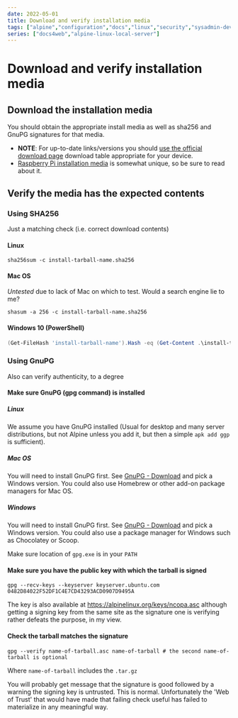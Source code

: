```yaml
---
date: 2022-05-01
title: Download and verify installation media
tags: ["alpine","configuration","docs","linux","security","sysadmin-devops","raspberry-pi","sbc"]
series: ["docs4web","alpine-linux-local-server"]
---
```


# Download and verify installation media

## Download the installation media

You should obtain the appropriate install media as well as sha256 and GnuPG signatures for that media.

* **NOTE**: For up-to-date links/versions you should [use the official download page](https://www.alpinelinux.org/downloads/) download table appropriate for your device.
* [Raspberry Pi installation media](../install-on-raspberry-pi/creating-initial-boot-media/obtain-and-verify-install-tarball.md) is somewhat unique, so be sure to read about it.

## Verify the media has the expected contents

### Using SHA256

Just a matching check (i.e. correct download contents)

#### Linux

```shell
sha256sum -c install-tarball-name.sha256
```

#### Mac OS

_Untested_ due to lack of Mac on which to test. Would a search engine lie to me?

```shell
shasum -a 256 -c install-tarball-name.sha256
```

#### Windows 10 (PowerShell)

```powershell
(Get-FileHash 'install-tarball-name').Hash -eq (Get-Content .\install-tarball-name.sha256)
```

### Using GnuPG

Also can verify authenticity, to a degree

#### Make sure GnuPG (gpg command) is installed

##### Linux

We assume you have GnuPG installed (Usual for desktop and many server distributions, but not Alpine unless you add it, but then a simple `apk add ggp` is sufficient).

##### Mac OS

You will need to install GnuPG first. See [GnuPG - Download](https://www.gnupg.org/download/) and pick a Windows version. You could also use Homebrew or other add-on package managers for Mac OS.

##### Windows

You will need to install GnuPG first. See [GnuPG - Download](https://www.gnupg.org/download/) and pick a Windows version. You could also use a package manager for Windows such as Chocolatey or Scoop.

Make sure location of `gpg.exe`  is in your `PATH`

#### Make sure you have the public key with which the tarball is signed

```shell
gpg --recv-keys --keyserver keyserver.ubuntu.com 0482D84022F52DF1C4E7CD43293ACD0907D9495A
```

The key is also available at <https://alpinelinux.org/keys/ncopa.asc> although getting a signing key from the same site as the signature one is verifying rather defeats the purpose, in my view.

#### Check the tarball matches the signature

```shell
gpg --verify name-of-tarball.asc name-of-tarball # the second name-of-tarball is optional
```

Where `name-of-tarball` includes the `.tar.gz`

You will probably get message that the signature is good followed by a warning the signing key is untrusted. This is normal. Unfortunately the 'Web of Trust' that would have made that failing check useful has failed to materialize in any meaningful way.
